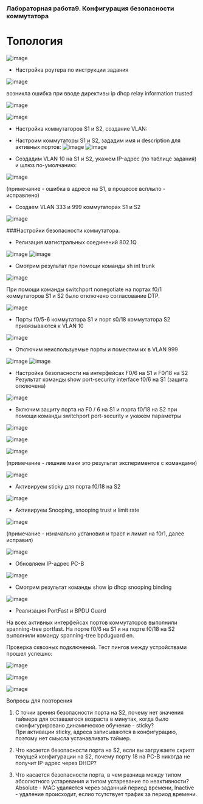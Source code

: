 ### Лабораторная работа9. Конфигурация безопасности коммутатора

# Топология

![image](https://user-images.githubusercontent.com/89464074/175300599-a117a12b-ffc0-4a94-bdc4-5b4e54e7f91a.png)

- Настройка роутера по инструкции задания

![image](https://user-images.githubusercontent.com/89464074/175353616-c451c2fb-f7fc-43fd-a418-bb19414b876e.png)

возникла ошибка при вводе директивы ip dhcp relay information trusted

![image](https://user-images.githubusercontent.com/89464074/175353761-f28b73a2-0ebe-4ce8-84b1-30bcf12d9d7a.png)


![image](https://user-images.githubusercontent.com/89464074/175290138-5ea59640-70de-41d8-bdc7-1584dc4794c9.png)


- Настройка коммутаторов S1 и S2, создание VLAN:
- Настроим коммутаторы S1 и S2, зададим имя и description для активных портов:
![image](https://user-images.githubusercontent.com/89464074/175304862-5bc8ceb7-5322-47e1-bcd1-00d99f4e1448.png)
![image](https://user-images.githubusercontent.com/89464074/175354974-2646f8e3-2828-4a07-82bd-a276d28a6579.png)

- Создадим VLAN 10 на S1 и S2, укажем IP-адрес (по таблице задания) и шлюз по-умолчанию:

![image](https://user-images.githubusercontent.com/89464074/175356680-72221ee6-451f-42dd-af0b-693d61a0b596.png)

(примечание - ошибка в адресе на S1, в процессе всплыло - исправлено)

- Создаем VLAN 333 и 999 коммутаторах S1 и S2

![image](https://user-images.githubusercontent.com/89464074/175360187-4beb0b6b-7da0-4c07-8fb9-09de7233194f.png)

###Настройки безопасности коммутатора.

- Релизация магистральных соединений 802.1Q.

![image](https://user-images.githubusercontent.com/89464074/175363417-c96dec9b-3da4-4d7a-bda7-75b781f15e56.png)
![image](https://user-images.githubusercontent.com/89464074/175363533-e2e45741-c2bc-445d-8be4-9b4abb9c7da1.png)

- Смотрим результат при помощи команды sh int trunk

![image](https://user-images.githubusercontent.com/89464074/175363996-5dd94f2f-708d-4ef2-9753-879239f6d4f8.png)

При помощи команды switchport nonegotiate на портах f0/1 коммутаторов S1 и S2 было отключено согласование DTP.

![image](https://user-images.githubusercontent.com/89464074/175366136-fa1453f3-7f71-4793-8275-5b61e1f513ad.png)

- Порты f0/5-6 коммутатора S1 и порт s0/18 коммутатора S2 привязываются к VLAN 10

![image](https://user-images.githubusercontent.com/89464074/175367552-07b616da-b947-4602-b8bd-c156ea2d1a45.png)

- Отключим неиспользуемые порты и поместим их в VLAN 999

![image](https://user-images.githubusercontent.com/89464074/175369276-be8f0d8e-c194-464d-8ed5-1e3edbc630c9.png)
![image](https://user-images.githubusercontent.com/89464074/175369491-d756e170-c856-44f1-b274-94568b6216a4.png)

- Настройка безопасности на интерфейсах F0/6 на S1 и F0/18 на S2
Результат команды show port-security interface f0/6  на S1 (защита отключена)

![image](https://user-images.githubusercontent.com/89464074/175371834-5575221c-545c-4c70-8a85-4161dfea078e.png)

- Включим защиту порта на F0 / 6 на S1 и порта f0/18 на S2 при помощи команды switchport port-security и укажем параметры

![image](https://user-images.githubusercontent.com/89464074/175383118-36089c39-7422-44e7-b05f-6fc9ca6a7ade.png)

![image](https://user-images.githubusercontent.com/89464074/175384890-990b7527-e13c-400c-9cb6-46b1627702f9.png)

![image](https://user-images.githubusercontent.com/89464074/175383719-d7e3ef90-363a-4e3a-b931-9945e69a2663.png)

(примечание - лишние маки это результат экспериментов с командами)

![image](https://user-images.githubusercontent.com/89464074/175383944-6c8fafbc-ba50-4d6c-aa8c-fffdb60d63c7.png)

- Активируем sticky для порта f0/18 на S2

![image](https://user-images.githubusercontent.com/89464074/175384293-7a7b3e33-8d37-480f-9b31-ac75957df93a.png)

- Активируем Snooping, snooping trust и limit rate

![image](https://user-images.githubusercontent.com/89464074/175387524-c8f726dd-c863-4cc6-8840-c0eb95df6c51.png)

(примечание - изначально установил и траст и лимит на f0/1, далее исправил)

![image](https://user-images.githubusercontent.com/89464074/175388780-d5b1ea9c-bf2a-471c-b76e-6974d6931bf4.png)

- Обновляем IP-адрес PC-B

![image](https://user-images.githubusercontent.com/89464074/175395591-e04f1b70-6369-43d0-972b-7b282559edcb.png)

- Смотрим результат команды show ip dhcp snooping binding 

![image](https://user-images.githubusercontent.com/89464074/175399028-b44dce43-0839-476c-a697-c9502cd62142.png)

- Реализация PortFast и BPDU Guard

На всех активных интерфейсах портов коммутаторов выполнили spanning-tree portfast. 
На порте f0/6 на S1 и на порте f0/18 на S2 выполнили команду spanning-tree bpduguard en.

Проверка сквозных подключений. Тест пингов между устройствами прошел успешно:

![image](https://user-images.githubusercontent.com/89464074/175404519-bb434112-20d5-41b8-97fa-c5c0e44a3534.png)

![image](https://user-images.githubusercontent.com/89464074/175404641-39de5b14-35e9-4f4e-9711-962251c3f4d2.png)

![image](https://user-images.githubusercontent.com/89464074/175404775-d90a1c9b-49cc-4402-b028-c37c5f7d32c1.png)


Вопросы для повторения
1.	С точки зрения безопасности порта на S2, почему нет значения таймера для оставшегося возраста в минутах, когда было сконфигурировано динамическое обучение - sticky?  
При активации sticky, адреса записываются в конфигурацию, поэтому нет смысла устанавливать таймер.

2.	Что касается безопасности порта на S2, если вы загружаете скрипт текущей конфигурации на S2, почему порту 18 на PC-B никогда не получит IP-адрес через DHCP?

3.	Что касается безопасности порта, в чем разница между типом абсолютного устаревания и типом устаревание по неактивности?
Absolute - MAC удаляется через заданный период времени, Inactive - удаление происходит, еслио тсутствует трафик за период времени.





